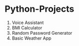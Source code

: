 # Python-Projects
1. Voice Assistant
2. BMI Calculator
3. Random Password Generator
4. Basic Weather App
